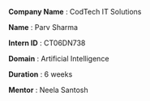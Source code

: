 **Company Name** : CodTech IT Solutions

**Name** : Parv Sharma

**Intern ID** : CT06DN738

**Domain** : Artificial Intelligence

**Duration** : 6 weeks

**Mentor** : Neela Santosh
